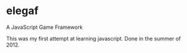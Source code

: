 # elegaf
A JavaScript Game Framework

This was my first attempt at learning javascript.
Done in the summer of 2012.
